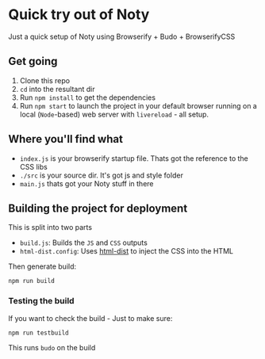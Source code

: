 # Quick try out of Noty
Just a quick setup of Noty using Browserify + Budo + BrowserifyCSS

## Get going
1. Clone this repo
2. `cd` into the resultant dir
3. Run `npm install` to get the dependencies
4. Run `npm start` to launch the project in your default browser running on a local (`Node`-based) web server with `livereload` - all setup.

## Where you'll find what
* `index.js` is your browserify startup file. Thats got the reference to the CSS libs
* `./src` is your source dir. It's got js and style folder
* `main.js` thats got your Noty stuff in there

## Building the project for deployment
This is split into two parts
* `build.js`: Builds the `JS` and `CSS` outputs
* `html-dist.config`: Uses [html-dist](https://www.npmjs.com/package/html-dist) to inject the CSS into the HTML

Then generate build:
```
npm run build
```
### Testing the build
If you want to check the build - Just to make sure:
```
npm run testbuild
```
This runs `budo` on the build